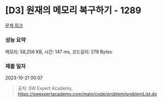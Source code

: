 # [D3] 원재의 메모리 복구하기 - 1289 

[문제 링크](https://swexpertacademy.com/main/code/problem/problemDetail.do?contestProbId=AV19AcoKI9sCFAZN) 

### 성능 요약

메모리: 58,256 KB, 시간: 147 ms, 코드길이: 278 Bytes

### 제출 일자

2023-10-21 00:07



> 출처: SW Expert Academy, https://swexpertacademy.com/main/code/problem/problemList.do